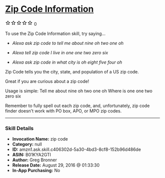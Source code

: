 # [Zip Code Information](http://alexa.amazon.com/#skills/amzn1.ask.skill.c406302d-5a30-4bd3-8cf8-152b96d486de)
![0 stars](../../images/ic_star_border_black_18dp_1x.png)![0 stars](../../images/ic_star_border_black_18dp_1x.png)![0 stars](../../images/ic_star_border_black_18dp_1x.png)![0 stars](../../images/ic_star_border_black_18dp_1x.png)![0 stars](../../images/ic_star_border_black_18dp_1x.png) 0

To use the Zip Code Information skill, try saying...

* *Alexa ask zip code to tell me about nine oh two one oh*

* *Alexa tell zip code I live in one one two zero six*

* *Alexa ask zip code in what city is  oh eight five four oh*

Zip Code tells you  the city, state, and population of a US zip code.

Great if you are curious about a zip code!

Usage is simple:
Tell me about nine oh two one oh
Where is one one two zero six

Remember to fully spell out each zip code, and, unfortunately, zip code finder doesn't work with PO box, APO, or MPO zip codes.

***

### Skill Details

* **Invocation Name:** zip code
* **Category:** null
* **ID:** amzn1.ask.skill.c406302d-5a30-4bd3-8cf8-152b96d486de
* **ASIN:** B01KYA2GTI
* **Author:** Greg Bronner
* **Release Date:** August 29, 2016 @ 01:33:30
* **In-App Purchasing:** No
